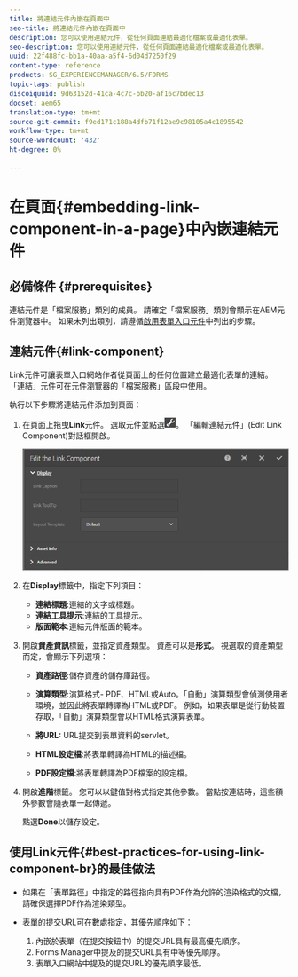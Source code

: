 ```yaml
---
title: 將連結元件內嵌在頁面中
seo-title: 將連結元件內嵌在頁面中
description: 您可以使用連結元件，從任何頁面連結最適化檔案或最適化表單。
seo-description: 您可以使用連結元件，從任何頁面連結最適化檔案或最適化表單。
uuid: 22f488fc-bb1a-40aa-a5f4-6d04d7250f29
content-type: reference
products: SG_EXPERIENCEMANAGER/6.5/FORMS
topic-tags: publish
discoiquuid: 9d63152d-41ca-4c7c-bb20-af16c7bdec13
docset: aem65
translation-type: tm+mt
source-git-commit: f9ed171c188a4dfb71f12ae9c98105a4c1895542
workflow-type: tm+mt
source-wordcount: '432'
ht-degree: 0%

---
```



# 在頁面{#embedding-link-component-in-a-page}中內嵌連結元件

## 必備條件 {#prerequisites}

連結元件是「檔案服務」類別的成員。 請確定「檔案服務」類別會顯示在AEM元件瀏覽器中。 如果未列出類別，請遵循[啟用表單入口元件](/help/forms/using/enabling-forms-portal-components.md)中列出的步驟。

## 連結元件{#link-component}

Link元件可讓表單入口網站作者從頁面上的任何位置建立最適化表單的連結。 「連結」元件可在元件瀏覽器的「檔案服務」區段中使用。

執行以下步驟將連結元件添加到頁面：

1. 在頁面上拖曳&#x200B;**Link**&#x200B;元件。 選取元件並點選![cmppr](assets/cmppr.png)。 「編輯連結元件」(Edit Link Component)對話框開啟。

   ![edit-link-component](assets/edit-link-component.png)

1. 在&#x200B;**Display**&#x200B;標籤中，指定下列項目：

   * **連結標題**:連結的文字或標題。
   * **連結工具提示**:連結的工具提示。
   * **版面範本**:連結元件版面的範本。

1. 開啟&#x200B;**資產資訊**&#x200B;標籤，並指定資產類型。 資產可以是&#x200B;**形式**。 視選取的資產類型而定，會顯示下列選項：

   * **資產路徑**:儲存資產的儲存庫路徑。

   * **演算類型**:演算格式- PDF、HTML或Auto。「自動」演算類型會偵測使用者環境，並因此將表單轉譯為HTML或PDF。 例如，如果表單是從行動裝置存取，「自動」演算類型會以HTML格式演算表單。
   * **將URL:**  URL提交到表單資料的servlet。
   * **HTML設定檔**:將表單轉譯為HTML的描述檔。
   * **PDF設定檔**:將表單轉譯為PDF檔案的設定檔。

1. 開啟&#x200B;**進階**&#x200B;標籤。 您可以以鍵值對格式指定其他參數。 當點按連結時，這些額外參數會隨表單一起傳遞。

   點選&#x200B;**Done**&#x200B;以儲存設定。

## 使用Link元件{#best-practices-for-using-link-component-br}的最佳做法

* 如果在「表單路徑」中指定的路徑指向具有PDF作為允許的渲染格式的文檔，請確保選擇PDF作為渲染類型。
* 表單的提交URL可在數處指定，其優先順序如下：

   1. 內嵌於表單（在提交按鈕中）的提交URL具有最高優先順序。
   1. Forms Manager中提及的提交URL具有中等優先順序。
   1. 表單入口網站中提及的提交URL的優先順序最低。
